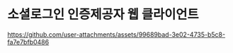 # 소셜로그인 인증제공자 웹 클라이언트

https://github.com/user-attachments/assets/99689bad-3e02-4735-b5c8-fa7e7bfb0486
